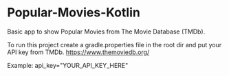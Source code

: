 # Popular-Movies-Kotlin

Basic app to show Popular Movies from The Movie Database (TMDb).

To run this project create a gradle.properties file in the root dir and put your API key from TMDb.
https://www.themoviedb.org/

Example:
api_key="YOUR_API_KEY_HERE"

